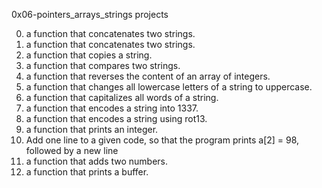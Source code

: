 0x06-pointers_arrays_strings projects

0.	a function that concatenates two strings.
1.	a function that concatenates two strings.
2.	a function that copies a string.
3.	a function that compares two strings.
4.	a function that reverses the content of an array of integers.
5.	a function that changes all lowercase letters of a string to uppercase.
6.	a function that capitalizes all words of a string.
7.	a function that encodes a string into 1337.
8.	a function that encodes a string using rot13.
9.	a function that prints an integer.
10.	Add one line to a given code, so that the program prints a[2] = 98, followed by a new line
11.	a function that adds two numbers.
12.	a function that prints a buffer.

